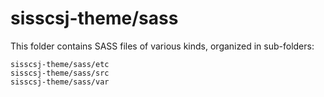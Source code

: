 # sisscsj-theme/sass

This folder contains SASS files of various kinds, organized in sub-folders:

    sisscsj-theme/sass/etc
    sisscsj-theme/sass/src
    sisscsj-theme/sass/var
